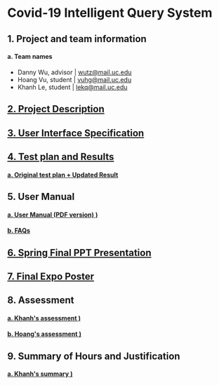 # Covid-19 Intelligent Query System

## 1. Project and team information
#### a. Team names
- Danny Wu, advisor | wutz@mail.uc.edu
- Hoang Vu, student | vuhg@mail.uc.edu
- Khanh Le, student | lekq@mail.uc.edu 


## [2. Project Description](Project-Description.md)


## [3. User Interface Specification](User_Interface_Specification) 

## [4. Test plan and Results](Test_Plan)
#### [a. Original test plan + Updated Result](Test_Plan/TestPlan_and_UpdatedResult.docx)


## 5. User Manual
#### [a. User Manual (PDF version) )](User_Manual/COVID-IQS%20Instruction.pdf)
#### [b. FAQs ](User_Manual/FAQ.docx)

## [6. Spring Final PPT Presentation](Presentation_Slidedeck.pptx)
## [7. Final Expo Poster](ExpoPoster.pdf)

## 8. Assessment
#### [a. Khanh's assessment )](Personal_Assessment/Khanh_Le)
#### [b. Hoang's assessment )](Personal_Assessment/Hoang_Vu)

## 9. Summary of Hours and Justification
#### [a. Khanh's summary )](Personal_Assessment/Khanh_Le)










